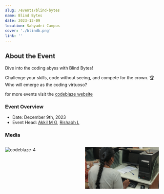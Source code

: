 ```yaml
---
slug: /events/blind-bytes
name: Blind Bytes
date: 2023-12-09
location: Sahyadri Campus
cover: './blindb.png'
link: ''
---
```


## About the Event

Dive into the coding abyss with Blind Bytes!

Challenge your skills, code without seeing, and compete for the crown. 🏆 Who will emerge as the coding virtuoso?

for more events visit the [codeblaze website](https://codeblaze.sosc.org.in/)

### Event Overview

- Date: December 9th, 2023
- Event Head: [Akkil M G](https://www.linkedin.com/in/akkilmg/), [Rishabh L](https://www.linkedin.com/in/rishabhlaxmikanth/)

### Media

<div style="display: grid; grid-template-columns: repeat(2, 1fr); gap: 20px;">
    <p>
        <img src="./1.jpg" alt="codeblaze-4" style="width: 100%;">
    </p>
    <p> 
        <img src="./2.jpg" alt="codeblaze-1" style="width: 100%">
    </p>
</div>
